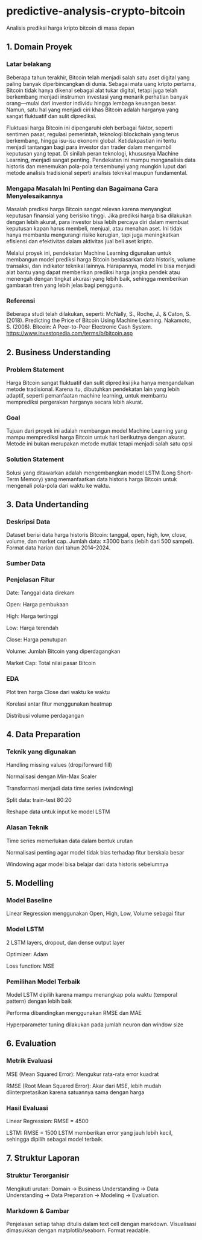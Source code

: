# predictive-analysis-crypto-bitcoin
Analisis prediksi harga kripto bitcoin di masa depan

## 1. Domain Proyek
### Latar belakang

Beberapa tahun terakhir, Bitcoin telah menjadi salah satu aset digital yang paling banyak diperbincangkan di dunia. Sebagai mata uang kripto pertama, Bitcoin tidak hanya dikenal sebagai alat tukar digital, tetapi juga telah berkembang menjadi instrumen investasi yang menarik perhatian banyak orang—mulai dari investor individu hingga lembaga keuangan besar. Namun, satu hal yang menjadi ciri khas Bitcoin adalah harganya yang sangat fluktuatif dan sulit diprediksi.

Fluktuasi harga Bitcoin ini dipengaruhi oleh berbagai faktor, seperti sentimen pasar, regulasi pemerintah, teknologi blockchain yang terus berkembang, hingga isu-isu ekonomi global. Ketidakpastian ini tentu menjadi tantangan bagi para investor dan trader dalam mengambil keputusan yang tepat. Di sinilah peran teknologi, khususnya Machine Learning, menjadi sangat penting. Pendekatan ini mampu menganalisis data historis dan menemukan pola-pola tersembunyi yang mungkin luput dari metode analisis tradisional seperti analisis teknikal maupun fundamental.

### Mengapa Masalah Ini Penting dan Bagaimana Cara Menyelesaikannya
Masalah prediksi harga Bitcoin sangat relevan karena menyangkut keputusan finansial yang berisiko tinggi. Jika prediksi harga bisa dilakukan dengan lebih akurat, para investor bisa lebih percaya diri dalam membuat keputusan kapan harus membeli, menjual, atau menahan aset. Ini tidak hanya membantu mengurangi risiko kerugian, tapi juga meningkatkan efisiensi dan efektivitas dalam aktivitas jual beli aset kripto.

Melalui proyek ini, pendekatan Machine Learning digunakan untuk membangun model prediksi harga Bitcoin berdasarkan data historis, volume transaksi, dan indikator teknikal lainnya. Harapannya, model ini bisa menjadi alat bantu yang dapat memberikan prediksi harga jangka pendek atau menengah dengan tingkat akurasi yang lebih baik, sehingga memberikan gambaran tren yang lebih jelas bagi pengguna.

### Referensi
Beberapa studi telah dilakukan, seperti:
McNally, S., Roche, J., & Caton, S. (2018). Predicting the Price of Bitcoin Using Machine Learning.
Nakamoto, S. (2008). Bitcoin: A Peer-to-Peer Electronic Cash System.
https://www.investopedia.com/terms/b/bitcoin.asp

## 2. Business Understanding

### Problem Statement
Harga Bitcoin sangat fluktuatif dan sulit diprediksi jika hanya mengandalkan metode tradisional. Karena itu, dibutuhkan pendekatan lain yang lebih adaptif, seperti pemanfaatan machine learning, untuk membantu memprediksi pergerakan harganya secara lebih akurat.

### Goal
Tujuan dari proyek ini adalah membangun model Machine Learning yang mampu memprediksi harga Bitcoin untuk hari berikutnya dengan akurat. Metode ini bukan merupakan metode mutlak tetapi menjadi salah satu opsi 

### Solution Statement
Solusi yang ditawarkan adalah mengembangkan model LSTM (Long Short-Term Memory) yang memanfaatkan data historis harga Bitcoin untuk mengenali pola-pola dari waktu ke waktu.

## 3. Data Undertanding

### Deskripsi Data
Dataset berisi data harga historis Bitcoin: tanggal, open, high, low, close, volume, dan market cap.
Jumlah data: ±3000 baris (lebih dari 500 sampel).
Format data harian dari tahun 2014–2024.

### Sumber Data

### Penjelasan Fitur
Date: Tanggal data direkam

Open: Harga pembukaan

High: Harga tertinggi

Low: Harga terendah

Close: Harga penutupan

Volume: Jumlah Bitcoin yang diperdagangkan

Market Cap: Total nilai pasar Bitcoin

### EDA

Plot tren harga Close dari waktu ke waktu

Korelasi antar fitur menggunakan heatmap

Distribusi volume perdagangan

## 4. Data Preparation

### Teknik yang digunakan

Handling missing values (drop/forward fill)

Normalisasi dengan Min-Max Scaler

Transformasi menjadi data time series (windowing)

Split data: train-test 80:20

Reshape data untuk input ke model LSTM

### Alasan Teknik

Time series memerlukan data dalam bentuk urutan

Normalisasi penting agar model tidak bias terhadap fitur berskala besar

Windowing agar model bisa belajar dari data historis sebelumnya

## 5. Modelling

### Model Baseline

Linear Regression menggunakan Open, High, Low, Volume sebagai fitur

### Model LSTM

2 LSTM layers, dropout, dan dense output layer

Optimizer: Adam

Loss function: MSE

### Pemilihan Model Terbaik

Model LSTM dipilih karena mampu menangkap pola waktu (temporal pattern) dengan lebih baik

Performa dibandingkan menggunakan RMSE dan MAE

Hyperparameter tuning dilakukan pada jumlah neuron dan window size

## 6. Evaluation

### Metrik Evaluasi

MSE (Mean Squared Error): Mengukur rata-rata error kuadrat

RMSE (Root Mean Squared Error): Akar dari MSE, lebih mudah diinterpretasikan karena satuannya sama dengan harga

### Hasil Evaluasi

Linear Regression: RMSE = 4500

LSTM: RMSE = 1500
LSTM memberikan error yang jauh lebih kecil, sehingga dipilih sebagai model terbaik.

## 7. Struktur Laporan

### Struktur Terorganisir
Mengikuti urutan: Domain → Business Understanding → Data Understanding → Data Preparation → Modeling → Evaluation.

### Markdown & Gambar
Penjelasan setiap tahap ditulis dalam text cell dengan markdown. Visualisasi dimasukkan dengan matplotlib/seaborn. Format readable.











